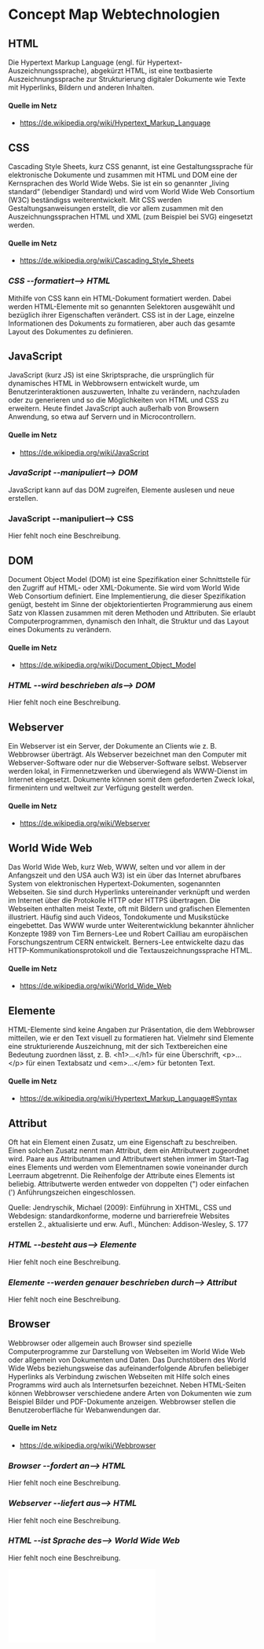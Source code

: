 # Concept Map Webtechnologien #

## HTML ##

Die Hypertext Markup Language (engl. für Hypertext-Auszeichnungssprache), abgekürzt HTML, ist eine textbasierte Auszeichnungssprache zur Strukturierung digitaler Dokumente wie Texte mit Hyperlinks, Bildern und anderen Inhalten.

#### Quelle im Netz ####

* https://de.wikipedia.org/wiki/Hypertext_Markup_Language

## CSS ##

Cascading Style Sheets, kurz CSS genannt, ist eine Gestaltungssprache für elektronische Dokumente und zusammen mit HTML und DOM eine der Kernsprachen des World Wide Webs. Sie ist ein so genannter „living standard“ (lebendiger Standard) und wird vom World Wide Web Consortium (W3C) beständigss weiterentwickelt. Mit CSS werden Gestaltungsanweisungen erstellt, die vor allem zusammen mit den Auszeichnungssprachen HTML und XML (zum Beispiel bei SVG) eingesetzt werden.

#### Quelle im Netz ####

* https://de.wikipedia.org/wiki/Cascading_Style_Sheets

### *CSS --formatiert--> HTML* ###

Mithilfe von CSS kann ein HTML-Dokument formatiert werden. Dabei werden HTML-Elemente mit so genannten Selektoren ausgewählt und bezüglich ihrer Eigenschaften verändert. CSS ist in der Lage, einzelne Informationen des Dokuments zu formatieren, aber auch das gesamte Layout des Dokumentes zu definieren.

## JavaScript ##

JavaScript (kurz JS) ist eine Skriptsprache, die ursprünglich für dynamisches HTML in Webbrowsern entwickelt wurde, um Benutzerinteraktionen auszuwerten, Inhalte zu verändern, nachzuladen oder zu generieren und so die Möglichkeiten von HTML und CSS zu erweitern. Heute findet JavaScript auch außerhalb von Browsern Anwendung, so etwa auf Servern und in Microcontrollern.

#### Quelle im Netz ####

* https://de.wikipedia.org/wiki/JavaScript

### *JavaScript --manipuliert--> DOM* ###

JavaScript kann auf das DOM zugreifen, Elemente auslesen und neue erstellen.

### JavaScript --manipuliert--> CSS ###

Hier fehlt noch eine Beschreibung.

## DOM ##

Document Object Model (DOM) ist eine Spezifikation einer Schnittstelle für den Zugriff auf HTML- oder XML-Dokumente. Sie wird vom World Wide Web Consortium definiert. Eine Implementierung, die dieser Spezifikation genügt, besteht im Sinne der objektorientierten Programmierung aus einem Satz von Klassen zusammen mit deren Methoden und Attributen. Sie erlaubt Computerprogrammen, dynamisch den Inhalt, die Struktur und das Layout eines Dokuments zu verändern.

#### Quelle im Netz ####

* https://de.wikipedia.org/wiki/Document_Object_Model

### *HTML --wird beschrieben als--> DOM* ###

Hier fehlt noch eine Beschreibung.

## Webserver ##

Ein Webserver ist ein Server, der Dokumente an Clients wie z. B. Webbrowser überträgt. Als Webserver bezeichnet man den Computer mit Webserver-Software oder nur die Webserver-Software selbst. Webserver werden lokal, in Firmennetzwerken und überwiegend als WWW-Dienst im Internet eingesetzt. Dokumente können somit dem geforderten Zweck lokal, firmenintern und weltweit zur Verfügung gestellt werden.

#### Quelle im Netz ####

* https://de.wikipedia.org/wiki/Webserver

## World Wide Web ##

Das World Wide Web, kurz Web, WWW, selten und vor allem in der Anfangszeit und den USA auch W3) ist ein über das Internet abrufbares System von elektronischen Hypertext-Dokumenten, sogenannten Webseiten. Sie sind durch Hyperlinks untereinander verknüpft und werden im Internet über die Protokolle HTTP oder HTTPS übertragen. Die Webseiten enthalten meist Texte, oft mit Bildern und grafischen Elementen illustriert. Häufig sind auch Videos, Tondokumente und Musikstücke eingebettet. Das WWW wurde unter Weiterentwicklung bekannter ähnlicher Konzepte 1989 von Tim Berners-Lee und Robert Cailliau am europäischen Forschungszentrum CERN entwickelt. Berners-Lee entwickelte dazu das HTTP-Kommunikationsprotokoll und die Textauszeichnungssprache HTML.

#### Quelle im Netz ####

* https://de.wikipedia.org/wiki/World_Wide_Web

## Elemente ##

HTML-Elemente sind keine Angaben zur Präsentation, die dem Webbrowser mitteilen, wie er den Text visuell zu formatieren hat. Vielmehr sind Elemente eine strukturierende Auszeichnung, mit der sich Textbereichen eine Bedeutung zuordnen lässt, z. B. \<h1>…\</h1> für eine Überschrift, \<p>…\</p> für einen Textabsatz und \<em>…\</em> für betonten Text.

#### Quelle im Netz ####

* https://de.wikipedia.org/wiki/Hypertext_Markup_Language#Syntax

## Attribut ##

Oft hat ein Element einen Zusatz, um eine Eigenschaft zu beschreiben. Einen solchen Zusatz nennt man Attribut, dem ein Attributwert zugeordnet wird. Paare aus Attributnamen und Attributwert stehen immer im Start-Tag eines Elements und werden vom Elementnamen sowie voneinander durch Leerraum abgetrennt. Die Reihenfolge der Attribute eines Elements ist beliebig. Attributwerte werden entweder von doppelten (") oder einfachen (') Anführungszeichen eingeschlossen. 

Quelle: Jendryschik, Michael (2009): Einführung in XHTML, CSS und Webdesign: standardkonforme, moderne und barrierefreie Websites erstellen 2., aktualisierte und erw. Aufl., München: Addison-Wesley, S. 177

### *HTML --besteht aus--> Elemente* ###

Hier fehlt noch eine Beschreibung.

### *Elemente --werden genauer beschrieben durch--> Attribut* ###

Hier fehlt noch eine Beschreibung.

## Browser ##

Webbrowser oder allgemein auch Browser sind spezielle Computerprogramme zur Darstellung von Webseiten im World Wide Web oder allgemein von Dokumenten und Daten. Das Durchstöbern des World Wide Webs beziehungsweise das aufeinanderfolgende Abrufen beliebiger Hyperlinks als Verbindung zwischen Webseiten mit Hilfe solch eines Programms wird auch als Internetsurfen bezeichnet. Neben HTML-Seiten können Webbrowser verschiedene andere Arten von Dokumenten wie zum Beispiel Bilder und PDF-Dokumente anzeigen. Webbrowser stellen die Benutzeroberfläche für Webanwendungen dar.

#### Quelle im Netz ####

* https://de.wikipedia.org/wiki/Webbrowser

### *Browser --fordert an--> HTML* ###

Hier fehlt noch eine Beschreibung.

### *Webserver --liefert aus--> HTML* ###

Hier fehlt noch eine Beschreibung.

### *HTML --ist Sprache des--> World Wide Web* ###

Hier fehlt noch eine Beschreibung.



![Concept Map](ConceptMapScreenshot.pdf)

